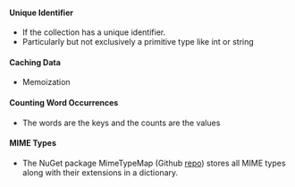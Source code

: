 #### Unique Identifier
- If the collection has a unique identifier.
- Particularly but not exclusively a primitive type like int or string

#### Caching Data
- Memoization

#### Counting Word Occurrences
- The words are the keys and the counts are the values

#### MIME Types
- The NuGet package MimeTypeMap (Github [repo](https://github.com/samuelneff/MimeTypeMap/blob/master/MimeTypeMap.cs)) stores all MIME types along with their extensions in a dictionary.